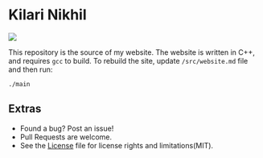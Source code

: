 # Kilari Nikhil

[![](https://tokei.rs/b1/github/kilarinikhil/kilarinikhil.github.io?category=code)](https://github.com/kilarinikhil/kilarinikhil.github.io)

This repository is the source of my website. The website is written in C++, and requires `gcc` to build. To rebuild the site, update `/src/website.md` file and then run: 

```
./main
```

## Extras
- Found a bug? Post an issue!
- Pull Requests are welcome.
- See the [License](LICENSE) file for license rights and limitations(MIT).

